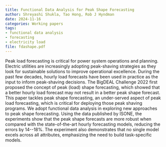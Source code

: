 ```yaml
---
title: Functional Data Analysis for Peak Shape Forecasting
author: Shreyashi Shukla, Tao Hong, Rob J Hyndman
date: 2024-11-16
categories: Working papers
tags:
- functional data analysis
- forecasting
- electricity load
file: fdashape.pdf
---
```


Peak load forecasting is critical for power system operations and planning. Electric utilities are increasingly adopting peak-shaving strategies as they look for sustainable solutions to improve operational excellence.  During the past few decades, hourly load forecasts have been used in practice as the input to inform peak-shaving decisions. The BigDEAL Challenge 2022 first proposed the concept of peak (load) shape forecasting, which showed that a better hourly load forecast may not result in a better peak shape forecast. This paper tackles peak shape forecasting, an under-served aspect of peak load forecasting, which is critical for deploying those peak shaving programs. We adopt functional data analysis in exploring new approaches to peak shape forecasting. Using the data published by ISONE, the experiments show that the peak shape forecasts are more robust when compared with the state-of-the-art hourly forecasting models, reducing the errors by 14--18\%. The experiment also demonstrates that no single model excels across all attributes, emphasizing the need to build task-specific models.